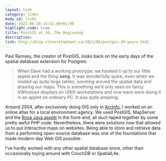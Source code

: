 ```yaml
---
layout: link
category: links
body_id: links
date: 2021-06-20 15:51:00+01:00
highlight_code: true
title: PostGIS at 20, The Beginning
description: 
link: http://blog.cleverelephant.ca/2021/05/postgis-20-years.html
---
```


Paul Ramsey, the creator of PostGIS, looks back on the early days of the spatial database extension for Postgres:

> When Dave had a working prototype, we hooked it up to our little applet and the thing **sang**. It was wonderfully quick, even when we loaded up quite large tables, zooming around the spatial data and drawing our maps. This is something we’d only seen on fancy XWindows displays on UNIX workstations and now were were doing it in an applet on ordinary PC. It was quite amazing.

Around 2004, after exclusively doing GIS only in [ArcInfo](https://en.wikipedia.org/wiki/ArcInfo), I worked on an online atlas for a local environment agency. We used PostGIS, MapServer and the [Rosa Java applet](http://www.maptools.org/rosa/) in the front-end, all duct-taped together by some pretty awful PHP code. Nevertheless, there were solutions now that allowed us to put interactive maps on websites. Being able to store and retrieve data from a performing open-source database was one of the foundations that made modern-day Web GIS possible. 

I‘ve hardly worked with any other spatial database since, other than occasionally toying around with CouchDB or SpatialLite. 